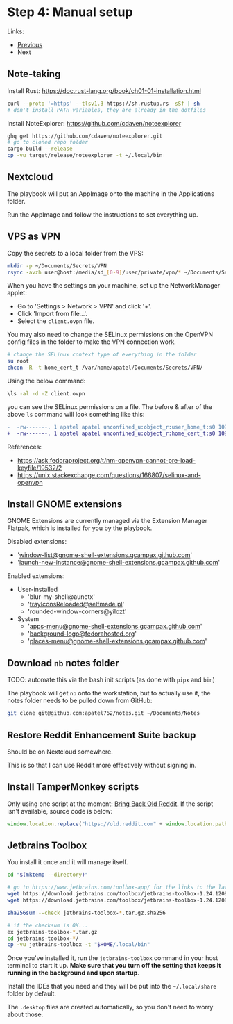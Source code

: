 # Step 4: Manual setup

Links:

- [Previous](./03-AnsiblePlaybook.md)
- Next

## Note-taking

Install Rust: https://doc.rust-lang.org/book/ch01-01-installation.html

```bash
curl --proto '=https' --tlsv1.3 https://sh.rustup.rs -sSf | sh
# don't install PATH variables, they are already in the dotfiles
```

Install NoteExplorer: https://github.com/cdaven/noteexplorer

```bash
ghq get https://github.com/cdaven/noteexplorer.git
# go to cloned repo folder
cargo build --release
cp -vu target/release/noteexplorer -t ~/.local/bin
```

## Nextcloud

The playbook will put an AppImage onto the machine in the Applications folder.

Run the AppImage and follow the instructions to set everything up.

## VPS as VPN

Copy the secrets to a local folder from the VPS:

```bash
mkdir -p ~/Documents/Secrets/VPN
rsync -avzh user@host:/media/sd_[0-9]/user/private/vpn/* ~/Documents/Secrets/VPN
```

When you have the settings on your machine, set up the NetworkManager applet:

- Go to 'Settings > Network > VPN' and click '+'.
- Click 'Import from file...'.
- Select the `client.ovpn` file.

You may also need to change the SELinux permissions on the OpenVPN config files in the folder to make the VPN connection work.

```bash
# change the SELinux context type of everything in the folder
su root
chcon -R -t home_cert_t /var/home/apatel/Documents/Secrets/VPN/
```

Using the below command:

```bash
\ls -al -d -Z client.ovpn
```

you can see the SELinux permissions on a file. The before & after of the above `ls` command will look something like this:

```diff
-  -rw-------. 1 apatel apatel unconfined_u:object_r:user_home_t:s0 1095 Mar 22  2020 client.ovpn
+  -rw-------. 1 apatel apatel unconfined_u:object_r:home_cert_t:s0 1095 Mar 22  2020 client.ovpn
```

References:

- <https://ask.fedoraproject.org/t/nm-openvpn-cannot-pre-load-keyfile/19532/2>
- <https://unix.stackexchange.com/questions/166807/selinux-and-openvpn>

## Install GNOME extensions

GNOME Extensions are currently managed via the Extension Manager Flatpak, which is installed for you by the playbook.

Disabled extensions:

- 'window-list@gnome-shell-extensions.gcampax.github.com'
- 'launch-new-instance@gnome-shell-extensions.gcampax.github.com'

Enabled extensions:

- User-installed
    - 'blur-my-shell@aunetx'
    - 'trayIconsReloaded@selfmade.pl'
    - 'rounded-window-corners@yilozt'
- System
    - 'apps-menu@gnome-shell-extensions.gcampax.github.com'
    - 'background-logo@fedorahosted.org'
    - 'places-menu@gnome-shell-extensions.gcampax.github.com'

## Download `nb` notes folder

TODO: automate this via the bash init scripts (as done with `pipx` and `bin`)

The playbook will get `nb` onto the workstation, but to actually use it, the notes folder needs to be pulled down from GitHub:

```bash
git clone git@github.com:apatel762/notes.git ~/Documents/Notes
```

## Restore Reddit Enhancement Suite backup

Should be on Nextcloud somewhere.

This is so that I can use Reddit more effectively without signing in.

## Install TamperMonkey scripts

Only using one script at the moment: [Bring Back Old Reddit](https://greasyfork.org/en/scripts/44669-bring-back-old-reddit). If the script isn't available, source code is below:

```javascript
window.location.replace("https://old.reddit.com" + window.location.pathname + window.location.search);
```

## Jetbrains Toolbox

You install it once and it will manage itself.

```bash
cd "$(mktemp --directory)"

# go to https://www.jetbrains.com/toolbox-app/ for the links to the latest version
wget https://download.jetbrains.com/toolbox/jetbrains-toolbox-1.24.12080.tar.gz
wget https://download.jetbrains.com/toolbox/jetbrains-toolbox-1.24.12080.tar.gz.sha256

sha256sum --check jetbrains-toolbox-*.tar.gz.sha256

# if the checksum is OK...
ex jetbrains-toolbox-*.tar.gz
cd jetbrains-toolbox-*/
cp -vu jetbrains-toolbox -t "$HOME/.local/bin"
```

Once you've installed it, run the `jetbrains-toolbox` command in your host terminal to start it up. **Make sure that you turn off the setting that keeps it running in the background and upon startup**.

Install the IDEs that you need and they will be put into the `~/.local/share` folder by default.

The `.desktop` files are created automatically, so you don't need to worry about those.

